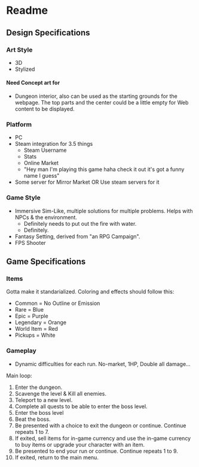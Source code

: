# Readme

## Design Specifications

### Art Style

* 3D
* Stylized

#### Need Concept art for

* Dungeon interior, also can be used as the starting grounds for the webpage. The top parts and the center could be a little empty for Web content to be displayed.

### Platform

* PC
* Steam integration for 3.5 things
    - Steam Username
    - Stats
    - Online Market
    - "Hey man I'm playing this game haha check it out it's got a funny name I guess"
* Some server for Mirror Market OR Use steam servers for it

### Game Style

* Immersive Sim-Like, multiple solutions for multiple problems. Helps with NPCs & the environment. 
    - Definitely needs to put out the fire with water.
    - Definitely.
* Fantasy Setting, derived from "an RPG Campaign".
* FPS Shooter

## Game Specifications

### Items

Gotta make it standarialized. Coloring and effects should follow this:

* Common = No Outline or Emission
* Rare = Blue
* Epic = Purple
* Legendary = Orange
* World Item = Red
* Pickups = White

### Gameplay

* Dynamic difficulties for each run. No-market, 1HP, Double all damage...

Main loop:

1. Enter the dungeon.
2. Scavenge the level & Kill all enemies.
3. Teleport to a new level.
4. Complete all quests to be able to enter the boss level.
5. Enter the boss level
6. Beat the boss.
7. Be presented with a choice to exit the dungeon or continue. Continue repeats 1 to 7.
8. If exited, sell items for in-game currency and use the in-game currency to buy items or upgrade your character with an item.
9. Be presented to end your run or continue. Continue repeats 1 to 9.
9. If exited, return to the main menu.
